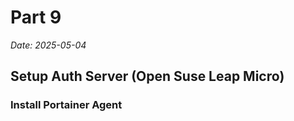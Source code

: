# Part 9

*Date: 2025-05-04*

## Setup Auth Server (Open Suse Leap Micro)

### Install Portainer Agent

```bash
```

